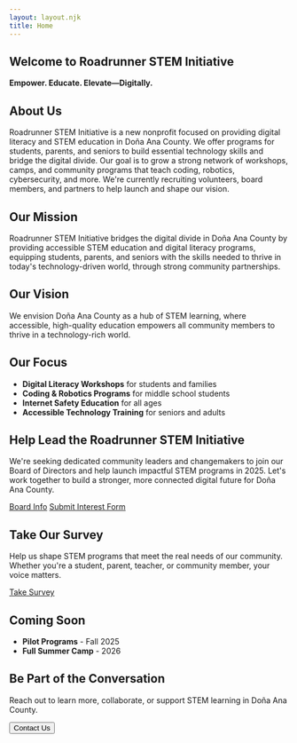 ```yaml
---
layout: layout.njk
title: Home
---
```


<section class="home-page">
    <h1>Welcome to Roadrunner STEM Initiative</h1>

<p><strong>Empower. Educate. Elevate—Digitally.</strong></p>

<section class="aboutus-section">
  <h2>About Us</h2>
    <p>
      Roadrunner STEM Initiative is a new nonprofit focused on providing digital literacy and STEM education in Doña Ana County. We offer programs for students, parents, and seniors to build essential technology skills and bridge the digital divide. Our goal is to grow a strong network of workshops, camps, and community programs that teach coding, robotics, cybersecurity, and more. We're currently recruiting volunteers, board members, and partners to help launch and shape our vision.
        </p>
    </section>

<section class="missionvision-section two-column">
  <div>
    <h2>Our Mission</h2>
      <p>
        Roadrunner STEM Initiative bridges the digital divide in Doña Ana County by providing accessible STEM education and digital literacy programs, equipping students, parents, and seniors with the skills needed to thrive in today's technology-driven world, through strong community partnerships.
      </p>
  </div>
<div>
  <h2>Our Vision</h2>
    <p>
      We envision Doña Ana County as a hub of STEM learning, where accessible, high-quality education empowers all community members to thrive in a technology-rich world.
    </p>
</div>
</section>

  <h2>Our Focus</h2>
    <ul>
  <li><strong>Digital Literacy Workshops</strong> for students and families</li>
  <li><strong>Coding & Robotics Programs</strong> for middle school students</li>
  <li><strong>Internet Safety Education</strong> for all ages</li>
  <li><strong>Accessible Technology Training</strong> for seniors and adults</li>
    </ul>

<section class="boardrecruit-section">
  <h2>Help Lead the Roadrunner STEM Initiative</h2>
    <p>
    We're seeking dedicated community leaders and changemakers to join our Board of Directors and help launch impactful STEM programs in 2025. Let's work together to build a stronger, more connected digital future for Doña Ana County.
    </p>
  <div class="button-group">
    <a href="/executiveboard.html" class="button">Board Info</a>
    <a href="/board-interest.html" class="button">Submit Interest Form</a>
  </div>
</section>

<section class="survey-section">
  <h2>Take Our Survey</h2>
  <p>
    Help us shape STEM programs that meet the real needs of our community. Whether you're a student, parent, teacher, or community member, your voice matters.
  </p>
  <a href="https://bit.ly/STEMinDACounty" target="_blank" class="button">Take Survey</a>
</section>

<h2>Coming Soon</h2>
  <ul>
    <li><strong>Pilot Programs</strong> - Fall 2025</li>
    <li><strong>Full Summer Camp</strong> - 2026</li>
  </ul>

<section class="contactus-section">
  <h2>Be Part of the Conversation</h2>
    <p>
      Reach out to learn more, collaborate, or support STEM learning in Doña Ana County.
    </p>
    <button id="contactToggle" class="button">Contact Us</button>
    </section>
</section>